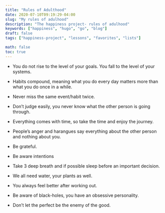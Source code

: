 ```yaml
---
title: "Rules of Adulthood"
date: 2020-07-10T09:19:29-04:00
slug: "My rules of adulhood"
description: "The happiness project- rules of adulhood"
keywords: ["happiness", "hugo", "go", "blog"]
draft: false
tags: ["happiness-project", "lessons", "favorites", "lists"]

math: false
toc: true
---
```


* You do not rise to the level of your goals. You fall to the level of your systems.

* Habits compound, meaning what you do every day matters more than what you do once in a while.

* Never miss the same event/habit twice.

* Don’t judge easily, you never know what the other person is going through.

* Everything comes with time, so take the time and enjoy the journey.

* People’s anger and harangues say everything about the other person and nothing about you.

* Be grateful.

* Be aware intentions

* Take 3 deep breath and if possible sleep before an important decision.

* We all need water, your plants as well.

* You always feel better after working out.

* Be aware of black-holes, you have an obsessive personality.

* Don’t let the perfect be the enemy of the good.
